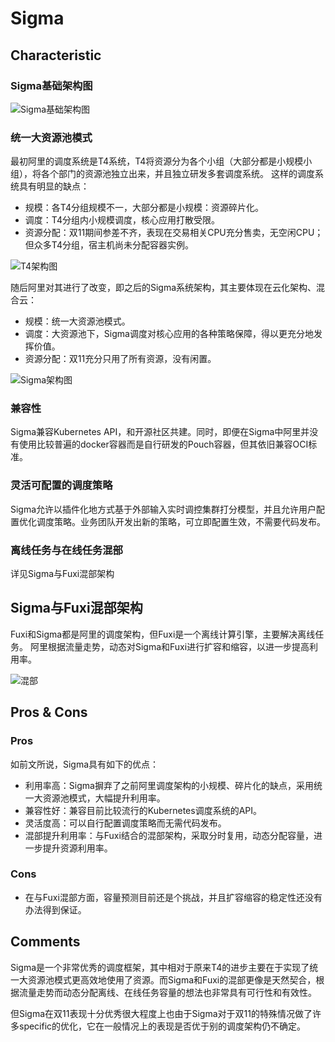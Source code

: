# Sigma
## Characteristic
### Sigma基础架构图
![Sigma基础架构图](https://github.com/592McAvoy/homework1/blob/master/%E5%9B%BE%E7%89%87/%E6%9E%B6%E6%9E%84%E5%9B%BE.png)
### 统一大资源池模式
最初阿里的调度系统是T4系统，T4将资源分为各个小组（大部分都是小规模小组），将各个部门的资源池独立出来，并且独立研发多套调度系统。
这样的调度系统具有明显的缺点：
- 规模：各T4分组规模不一，大部分都是小规模：资源碎片化。
- 调度：T4分组内小规模调度，核心应用打散受限。
- 资源分配：双11期间参差不齐，表现在交易相关CPU充分售卖，无空闲CPU；但众多T4分组，宿主机尚未分配容器实例。

![T4架构图](https://github.com/592McAvoy/homework1/blob/master/%E5%9B%BE%E7%89%87/T4.png)

随后阿里对其进行了改变，即之后的Sigma系统架构，其主要体现在云化架构、混合云：
- 规模：统一大资源池模式。
- 调度：大资源池下，Sigma调度对核心应用的各种策略保障，得以更充分地发挥价值。
- 资源分配：双11充分只用了所有资源，没有闲置。

![Sigma架构图](https://github.com/592McAvoy/homework1/blob/master/%E5%9B%BE%E7%89%87/Sigma.png)

### 兼容性
Sigma兼容Kubernetes API，和开源社区共建。同时，即便在Sigma中阿里并没有使用比较普遍的docker容器而是自行研发的Pouch容器，但其依旧兼容OCI标准。

### 灵活可配置的调度策略
Sigma允许以插件化地方式基于外部输入实时调控集群打分模型，并且允许用户配置优化调度策略。业务团队开发出新的策略，可立即配置生效，不需要代码发布。

### 离线任务与在线任务混部
详见Sigma与Fuxi混部架构

## Sigma与Fuxi混部架构
Fuxi和Sigma都是阿里的调度架构，但Fuxi是一个离线计算引擎，主要解决离线任务。
阿里根据流量走势，动态对Sigma和Fuxi进行扩容和缩容，以进一步提高利用率。

![混部](https://github.com/592McAvoy/homework1/blob/master/%E5%9B%BE%E7%89%87/%E6%B7%B7%E9%83%A8.png)

## Pros & Cons
### Pros
如前文所说，Sigma具有如下的优点：
- 利用率高：Sigma摒弃了之前阿里调度架构的小规模、碎片化的缺点，采用统一大资源池模式，大幅提升利用率。
- 兼容性好：兼容目前比较流行的Kubernetes调度系统的API。
- 灵活度高：可以自行配置调度策略而无需代码发布。
- 混部提升利用率：与Fuxi结合的混部架构，采取分时复用，动态分配容量，进一步提升资源利用率。

### Cons
- 在与Fuxi混部方面，容量预测目前还是个挑战，并且扩容缩容的稳定性还没有办法得到保证。

## Comments
Sigma是一个非常优秀的调度框架，其中相对于原来T4的进步主要在于实现了统一大资源池模式更高效地使用了资源。而Sigma和Fuxi的混部更像是天然契合，根据流量走势而动态分配离线、在线任务容量的想法也非常具有可行性和有效性。

但Sigma在双11表现十分优秀很大程度上也由于Sigma对于双11的特殊情况做了许多specific的优化，它在一般情况上的表现是否优于别的调度架构仍不确定。
